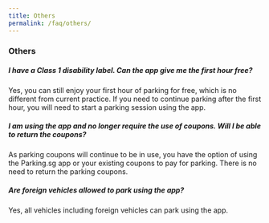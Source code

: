 ```yaml
---
title: Others
permalink: /faq/others/
---
```

### Others
##### I have a Class 1 disability label. Can the app give me the first hour free?
Yes, you can still enjoy your first hour of parking for free, which is no different from current practice. If you need to continue parking after the first hour, you will need to start a parking session using the app.

##### I am using the app and no longer require the use of coupons. Will I be able to return the coupons?
As parking coupons will continue to be in use, you have the option of using the Parking.sg app or your existing coupons to pay for parking. There is no need to return the parking coupons.

##### Are foreign vehicles allowed to park using the app?
Yes, all vehicles including foreign vehicles can park using the app.